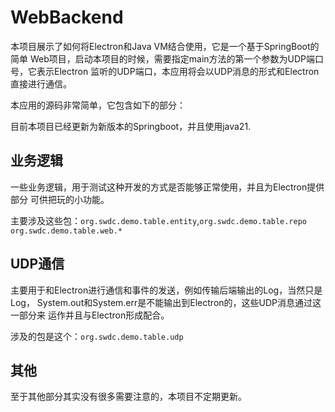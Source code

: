 # WebBackend

本项目展示了如何将Electron和Java VM结合使用，它是一个基于SpringBoot的简单
Web项目，启动本项目的时候，需要指定main方法的第一个参数为UDP端口号，它表示Electron
监听的UDP端口，本应用将会以UDP消息的形式和Electron直接进行通信。

本应用的源码非常简单，它包含如下的部分：

目前本项目已经更新为新版本的Springboot，并且使用java21.

## 业务逻辑

一些业务逻辑，用于测试这种开发的方式是否能够正常使用，并且为Electron提供部分
可供把玩的小功能。

主要涉及这些包：`org.swdc.demo.table.entity`,`org.swdc.demo.table.repo`
`org.swdc.demo.table.web.*`

## UDP通信

主要用于和Electron进行通信和事件的发送，例如传输后端输出的Log，当然只是Log，
System.out和System.err是不能输出到Electron的，这些UDP消息通过这一部分来
运作并且与Electron形成配合。

涉及的包是这个：`org.swdc.demo.table.udp`

## 其他

至于其他部分其实没有很多需要注意的，本项目不定期更新。